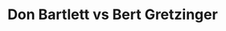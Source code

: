 ---
title: Don Bartlett vs Bert Gretzinger
player1:
  name: Bartlett, Don
  percent: 63
  wins: 1
  losses: 0
player2:
  name: Gretzinger, Bert
  percent: 64
  wins: 0
  losses: 1
games:
- player1:
    team: AB
    position: Lead
    percent: 63
    win: 1
    loss: 0
  player2:
    team: BC
    position: Second
    percent: 64
    win: 0
    loss: 1
  event: Brier
  year: 1995
  draw: Round Robin(17)
  score: BC 3 - AB 9
- player1:
    team: MAR
    position: Lead
    percent: 90
    win: 0
    loss: 1
  player2:
    team: GRE
    position: Fourth
    percent: 82
    win: 1
    loss: 0
  event: Trials (Men)
  year: 2001
  draw: Round Robin(2)
  score: MAR 4 - GRE 9
---